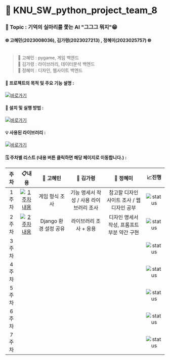 # 📢 KNU_SW_python_project_team_8 

### **🌸 Topic : 기억의 실마리를 쫓는 AI "그그그 뭐지"😁**  <br>
#### 🌐 고혜민(2023008036), 김가령(2023027213) , 정혜미(2023025757) 🌐<br><br>
> 👾 고혜민 : pygame, 게임 백엔드 <br>
👾 김가령 : 라이브러리, 데이터분석 백엔드 <br>
👾 정혜미 : 디자인, 웹사이트 백엔드 <br>

#### 📌 프로젝트의 목적 및 주요 기능 설명 :
[![바로가기](https://img.shields.io/badge/%20바로가기-28a745)](./explanation/README.md)
#### 🚀 설치 및 실행 방법 :
[![바로가기](https://img.shields.io/badge/%20바로가기-28a745)](./Installation&Execution/README.md)

#### 💡 사용된 라이브러리 :
[![바로가기](https://img.shields.io/badge/%20바로가기-28a745)](UsedLibraries) 
#### 🗓️ 주차별 리스트 (내용 버튼 클릭하면 해당 페이지로 이동합니다.) :
   
| 주차                           | 📋내용                | 👩 고혜민             | 👩 김가령            | 👩 정혜미              | 📈진행     |
| :---------------------------: | :---------------------: | :-----------------:  | :---------------:  | :---------------------: | :---------: |
| 1주차     | [![1주차 내용](https://img.shields.io/badge/1주차_내용-60a5fa)](https://github.com/hyemi0622/KNU_SW_python_project_team_8/tree/main/Week/1st_Week)          | 게임 형식 조사              | 기능 명세서 작성 / 사용 라이브러리 조사     | 참고할 디자인 사이트 조사 / 웹디자인 공부  |![status](https://img.shields.io/badge/Finish%20-009000) |
| 2주차 | [![2주차 내용](https://img.shields.io/badge/2주차_내용-60a5fa)](https://github.com/hyemi0622/KNU_SW_python_project_team_8/tree/main/Week/2nd_Week)    | Django 환경 설정 공유 | 라이브러리 조사 + 응용 | 디자인 명세서 작성, 프롬프트 부분 약간 구현 |![status](https://img.shields.io/badge/Not%20started-112051) |
| 3주차 |   |  |  |   |![status](https://img.shields.io/badge/Not%20started-112051) |
| 4주차 |   |  |  |   |![status](https://img.shields.io/badge/Not%20started-112051) |
| 5주차 |   |  |  |   |![status](https://img.shields.io/badge/Not%20started-112051) |
| 6주차 |   |  |  |   |![status](https://img.shields.io/badge/Not%20started-112051) |
| 7주차 |   |  |  |   |![status](https://img.shields.io/badge/Not%20started-112051) |

